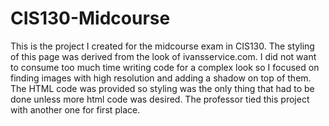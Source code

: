 # CIS130-Midcourse
This is the project I created for the midcourse exam in CIS130. 
The styling of this page was derived from the look of ivansservice.com. 
I did not want to consume too much time writing code for a complex look so I focused on finding images with high resolution and adding a shadow on top of them. 
The HTML code was provided so styling was the only thing that had to be done unless more html code was desired. 
The professor tied this project with another one for first place. 
